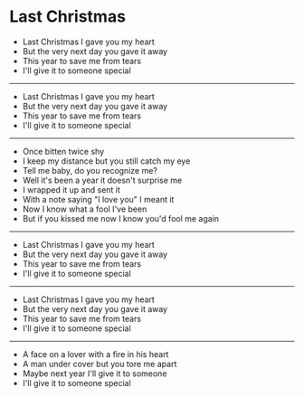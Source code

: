 # Last Christmas

- Last Christmas I gave you my heart
- But the very next day you gave it away
- This year to save me from tears
- I'll give it to someone special
***
- Last Christmas I gave you my heart
- But the very next day you gave it away
- This year to save me from tears
- I'll give it to someone special
***
- Once bitten twice shy
- I keep my distance but you still catch my eye
- Tell me baby, do you recognize me?
- Well it's been a year it doesn't surprise me
- I wrapped it up and sent it
- With a note saying "I love you" I meant it
- Now I know what a fool I've been
- But if you kissed me now I know you'd fool me again
***
- Last Christmas I gave you my heart
- But the very next day you gave it away
- This year to save me from tears
- I'll give it to someone special
***
- Last Christmas I gave you my heart
- But the very next day you gave it away
- This year to save me from tears
- I'll give it to someone special
***
- A face on a lover with a fire in his heart
- A man under cover but you tore me apart
- Maybe next year I'll give it to someone
- I'll give it to someone special
